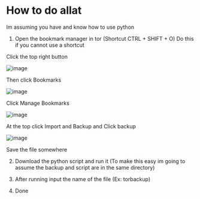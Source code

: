 # How to do allat
Im assuming you have and know how to use python

1. Open the bookmark manager in tor (Shortcut CTRL + SHIFT + O)
Do this if you cannot use a shortcut

Click the top right button

![image](https://github.com/user-attachments/assets/43084b24-166a-45b4-9d14-6a5a3a935016)

  Then click Bookmarks

  ![image](https://github.com/user-attachments/assets/b38cd3d9-e05a-49e7-80c2-f082e4dfc869)

  Click Manage Bookmarks

  ![image](https://github.com/user-attachments/assets/e6ece23b-d3a0-4897-b256-6fa0d7744cff)

  At the top click Import and Backup and Click backup

  ![image](https://github.com/user-attachments/assets/10e1089d-e059-4163-a173-c582bbaca099)

  Save the file somewhere



2. Download the python script and run it (To make this easy im going to assume the backup and script are in the same directory)

3. After running input the name of the file (Ex: torbackup)

4. Done
